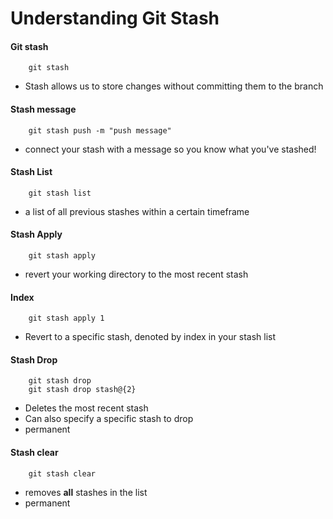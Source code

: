 # Understanding Git Stash

#### Git stash

```git
    git stash
```

- Stash allows us to store changes without committing them to the branch

#### Stash message

```git
    git stash push -m "push message"
```

- connect your stash with a message so you know what you've stashed!

#### Stash List

```git
    git stash list
```

- a list of all previous stashes within a certain timeframe

#### Stash Apply

```git
    git stash apply
```
  
- revert your working directory to the most recent stash

#### Index

```git
    git stash apply 1
```

- Revert to a specific stash, denoted by index in your stash list

#### Stash Drop

```git
    git stash drop
    git stash drop stash@{2}
```

- Deletes the most recent stash
- Can also specify a specific stash to drop
- permanent

#### Stash clear

```git
    git stash clear
```

- removes **all** stashes in the list
- permanent

